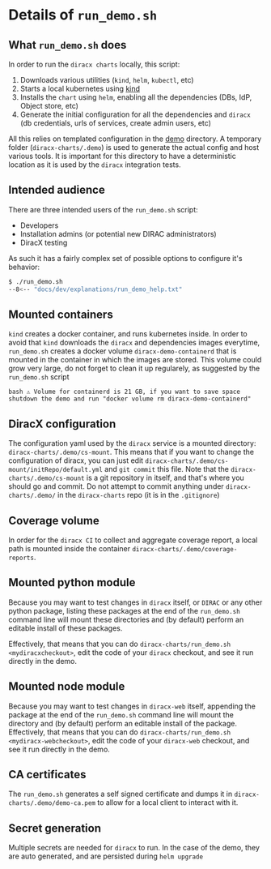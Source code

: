 # Details of `run_demo.sh`

## What `run_demo.sh` does

In order to run the `diracx charts` locally, this script:

1. Downloads various utilities (`kind`, `helm`, `kubectl`, etc)
2. Starts a local kubernetes using [kind](https://kind.sigs.k8s.io/)
3. Installs the `chart` using `helm`, enabling all the dependencies (DBs, IdP, Object store, etc)
4. Generate the initial configuration for all the dependencies and `diracx` (db credentials, urls of services, create admin users, etc)

All this relies on templated configuration in the [demo](../demo/) directory. A temporary folder (`diracx-charts/.demo`) is used to generate the actual config and host various tools. It is important for this directory to have a deterministic location as it is used by the `diracx` integration tests.

## Intended audience

There are three intended users of the `run_demo.sh` script:

* Developers
* Installation admins (or potential new DIRAC administrators)
* DiracX testing

As such it has a fairly complex set of possible options to configure it's behavior:

```bash
$ ./run_demo.sh
--8<-- "docs/dev/explanations/run_demo_help.txt"
```

## Mounted containers

`kind` creates a docker container, and runs kubernetes inside. In order to avoid that `kind` downloads the `diracx` and dependencies images everytime, `run_demo.sh` creates a docker volume `diracx-demo-containerd` that is mounted in the container in which the images are stored.
This volume could grow very large, do not forget to clean it up regularely, as suggested by the `run_demo.sh` script

``bash
⚠️ Volume for containerd is 21 GB, if you want to save space shutdown the demo and run "docker volume rm diracx-demo-containerd"
``

## DiracX configuration

The configuration yaml used by the `diracx` service is a mounted directory: `diracx-charts/.demo/cs-mount`.  This means that if you want to change the configuration of diracx, you can just edit `diracx-charts/.demo/cs-mount/initRepo/default.yml` and `git commit` this file. Note that the `diracx-charts/.demo/cs-mount` is a git repository in itself, and that's where you should go and commit. Do not attempt to commit anything under `diracx-charts/.demo/` in the `diracx-charts` repo (it is in the `.gitignore`)

## Coverage volume

In order for the `diracx CI` to collect and aggregate coverage report, a local path is mounted inside the container `diracx-charts/.demo/coverage-reports`.

## Mounted python module

Because you may want to test changes in `diracx` itself, or `DIRAC` or any other python package, listing these packages at the end of the `run_demo.sh` command line will mount these directories and (by default) perform an editable install of these packages.

Effectively, that means that you can do `diracx-charts/run_demo.sh <mydiracxcheckout>`, edit the code of your `diracx` checkout, and see it run directly in the demo.

## Mounted node module
Because you may want to test changes in `diracx-web` itself, appending the package at the end of the `run_demo.sh` command line will mount the directory and (by default) perform an editable install of the package.
Effectively, that means that you can do `diracx-charts/run_demo.sh <mydiracx-webcheckout>`, edit the code of your `diracx-web` checkout, and see it run directly in the demo.

## CA certificates

The `run_demo.sh` generates a self signed certificate and dumps it in `diracx-charts/.demo/demo-ca.pem` to allow for a local client to interact with it.


## Secret generation

Multiple secrets are needed for `diracx` to run. In the case of the demo, they are auto generated, and are persisted during `helm upgrade`
